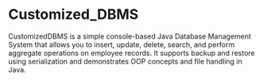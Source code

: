 # Customized_DBMS
CustomizedDBMS is a simple console-based Java Database Management System that allows you to insert, update, delete, search, and perform aggregate operations on employee records. It supports backup and restore using serialization and demonstrates OOP concepts and file handling in Java.
